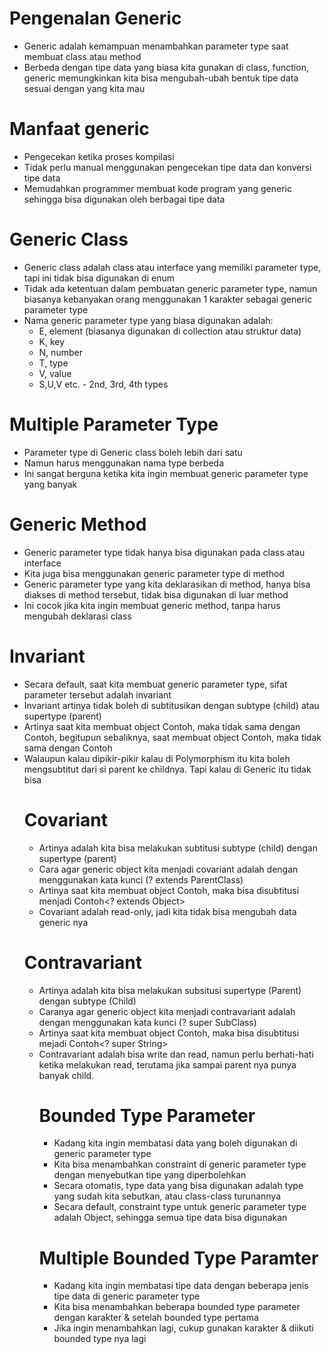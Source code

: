 # Pengenalan Generic

- Generic adalah kemampuan menambahkan parameter type saat membuat class atau method
- Berbeda dengan tipe data yang biasa kita gunakan di class, function, generic memungkinkan kita bisa mengubah-ubah
  bentuk tipe data sesuai dengan yang kita mau

# Manfaat generic

- Pengecekan ketika proses kompilasi
- Tidak perlu manual menggunakan pengecekan tipe data dan konversi tipe data
- Memudahkan programmer membuat kode program yang generic sehingga bisa digunakan oleh berbagai tipe data

# Generic Class

- Generic class adalah class atau interface yang memiliki parameter type, tapi ini tidak bisa digunakan di enum
- Tidak ada ketentuan dalam pembuatan generic parameter type, namun biasanya kebanyakan orang menggunakan 1 karakter
  sebagai generic parameter type
- Nama generic parameter type yang biasa digunakan adalah:
    - E, element (biasanya digunakan di collection atau struktur data)
    - K, key
    - N, number
    - T, type
    - V, value
    - S,U,V etc. - 2nd, 3rd, 4th types

# Multiple Parameter Type

- Parameter type di Generic class boleh lebih dari satu
- Namun harus menggunakan nama type berbeda
- Ini sangat berguna ketika kita ingin membuat generic parameter type yang banyak

# Generic Method

- Generic parameter type tidak hanya bisa digunakan pada class atau interface
- Kita juga bisa menggunakan generic parameter type di method
- Generic parameter type yang kita deklarasikan di method, hanya bisa diakses di method tersebut, tidak bisa digunakan
  di luar method
- Ini cocok jika kita ingin membuat generic method, tanpa harus mengubah deklarasi class

# Invariant

- Secara default, saat kita membuat generic parameter type, sifat parameter tersebut adalah invariant
- Invariant artinya tidak boleh di subtitusikan dengan subtype (child) atau supertype (parent)
- Artinya saat kita membuat object Contoh<String>, maka tidak sama dengan Contoh<Object>, begitupun sebaliknya, saat
  membuat object Contoh<Object>, maka tidak sama dengan Contoh<String>
- Walaupun kalau dipikir-pikir kalau di Polymorphism itu kita boleh mengsubtitut dari si parent ke childnya. Tapi kalau
  di Generic itu tidak bisa

# Covariant

- Artinya adalah kita bisa melakukan subtitusi subtype (child) dengan supertype (parent)
- Cara agar generic object kita menjadi covariant adalah dengan menggunakan kata kunci (? extends ParentClass)
- Artinya saat kita membuat object Contoh<String>, maka bisa disubtitusi menjadi Contoh<? extends Object>
- Covariant adalah read-only, jadi kita tidak bisa mengubah data generic nya

# Contravariant

- Artinya adalah kita bisa melakukan subsitusi supertype (Parent) dengan subtype (Child)
- Caranya agar generic object kita menjadi contravariant adalah dengan menggunakan kata kunci (? super SubClass)
- Artinya saat kita membuat object Contoh<Object>, maka bisa disubtitusi mejadi Contoh<? super String>
- Contravariant adalah bisa write dan read, namun perlu berhati-hati ketika melakukan read, terutama jika sampai parent
  nya punya banyak child.

# Bounded Type Parameter
- Kadang kita ingin membatasi data yang boleh digunakan di generic parameter type
- Kita bisa menambahkan constraint di generic parameter type dengan menyebutkan tipe yang diperbolehkan
- Secara otomatis, type data yang bisa digunakan adalah type yang sudah kita sebutkan, atau class-class turunannya
- Secara default, constraint type untuk generic parameter type adalah Object, sehingga semua tipe data bisa digunakan

# Multiple Bounded Type Paramter
- Kadang kita ingin membatasi tipe data dengan beberapa jenis tipe data di generic parameter type
- Kita bisa menambahkan beberapa bounded type parameter dengan karakter & setelah bounded type pertama
- Jika ingin menambahkan lagi, cukup gunakan karakter & diikuti bounded type nya lagi